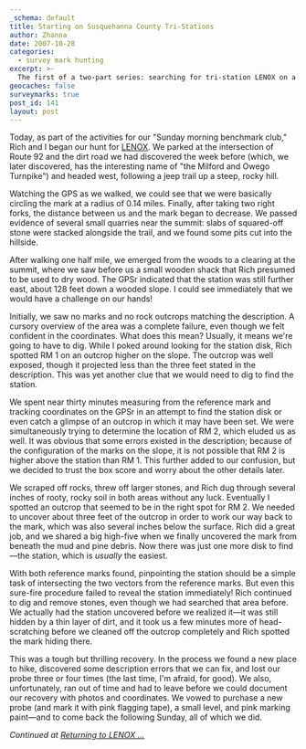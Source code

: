 ```yaml
---
_schema: default
title: Starting on Susquehanna County Tri-Stations
author: Zhanna
date: 2007-10-28
categories:
  - survey mark hunting
excerpt: >- 
  The first of a two-part series: searching for tri-station LENOX on a knoll above Route 92 in Susquehanna County, PA.
geocaches: false
surveymarks: true
post_id: 141
layout: post
---
```


Today, as part of the activities for our "Sunday morning benchmark club," Rich and I began our hunt for [LENOX](https://www.ngs.noaa.gov/cgi-bin/ds_mark.prl?PidBox=LY2796).  We parked at the intersection of Route 92 and the dirt road we had discovered the week before (which, we later discovered, has the interesting name of "the Milford and Owego Turnpike") and headed west, following a jeep trail up a steep, rocky hill.  

Watching the GPS as we walked, we could see that we were basically circling the mark at a radius of 0.14 miles.  Finally, after taking two right forks, the distance between us and the mark began to decrease.  We passed evidence of several small quarries near the summit: slabs of squared-off stone were stacked alongside the trail, and we found some pits cut into the hillside.  

After walking one half mile, we emerged from the woods to a clearing at the summit, where we saw before us a small wooden shack that Rich presumed to be used to dry wood.  The GPSr indicated that the station was still further east, about 128 feet down a wooded slope.  I could see immediately that we would have a challenge on our hands!

Initially, we saw no marks and no rock outcrops matching the description.  A cursory overview of the area was a complete failure, even though we felt confident in the coordinates.  What does this mean?  Usually, it means we're going to have to dig.  While I poked around looking for the station disk, Rich spotted RM 1 on an outcrop higher on the slope.  The outcrop was well exposed, though it projected less than the three feet stated in the description.  This was yet another clue that we would need to dig to find the station.

We spent near thirty minutes measuring from the reference mark and tracking coordinates on the GPSr in an attempt to find the station disk or even catch a glimpse of an outcrop in which it may have been set.  We were simultaneously trying to determine the location of RM 2, which eluded us as well.  It was obvious that some errors existed in the description; because of the configuration of the marks on the slope, it is not possible that RM 2 is higher above the station than RM 1.  This further added to our confusion, but we decided to trust the box score and worry about the other details later.

We scraped off rocks, threw off larger stones, and Rich dug through several inches of rooty, rocky soil in both areas without any luck.  Eventually I spotted an outcrop that seemed to be in the right spot for RM 2.  We needed to uncover about three feet of the outcrop in order to work our way back to the mark, which was also several inches below the surface.  Rich did a great job, and we shared a big high-five when we finally uncovered the mark from beneath the mud and pine debris.  Now there was just one more disk to find—the station, which is _usually_ the easiest.

With both reference marks found, pinpointing the station should be a simple task of intersecting the two vectors from the reference marks.  But even this sure-fire procedure failed to reveal the station immediately!  Rich continued to dig and remove stones, even though we had searched that area before.  We actually had the station uncovered before we realized it—it was still hidden by a thin layer of dirt, and it took us a few minutes more of head-scratching before we cleaned off the outcrop completely and Rich spotted the mark hiding there.

This was a tough but thrilling recovery.  In the process we found a new place to hike, discovered some description errors that we can fix, and lost our probe three or four times (the last time, I'm afraid, for good).  We also, unfortunately, ran out of time and had to leave before we could document our recovery with photos and coordinates.  We vowed to purchase a new probe (and mark it with pink flagging tape), a small level, and pink marking paint—and to come back the following Sunday, all of which we did.

_Continued at [Returning to LENOX ...](/2007/11/04/returning-to-lenox)_

